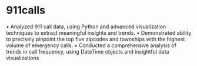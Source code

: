# 911calls
• Analyzed 911 call data, using Python and advanced visualization techniques to extract meaningful insights and trends.
• Demonstrated ability to precisely pinpoint the top five zipcodes and townships with the highest volume of emergency calls.
• Conducted a comprehensive analysis of trends in call frequency, using DateTime objects and insightful data visualizations
